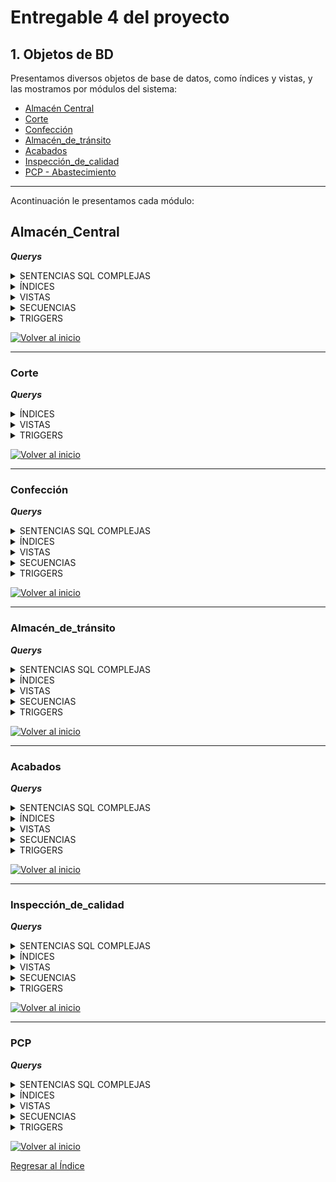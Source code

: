# Entregable 4 del proyecto
## 1. Objetos de BD
Presentamos diversos objetos de base de datos, como índices y vistas, y las mostramos por módulos del sistema:
- [Almacén Central](#almacén_central)
- [Corte](#corte)
- [Confección](#confección)
- [Almacén_de_tránsito](#almacén_de_tránsito)
- [Acabados](#acabados)
- [Inspección_de_calidad](#inspección_de_calidad)
- [PCP - Abastecimiento](#pcp)

---
Acontinuación le presentamos cada módulo:
## Almacén_Central


***Querys***
<details>
  <summary>SENTENCIAS SQL COMPLEJAS</summary>
  
```sql

```
</details>

<details>
  <summary>ÍNDICES</summary>
  
```sql

```
</details>

<details>
  <summary>VISTAS</summary>
  
```sql

```
</details>

<details>
  <summary>SECUENCIAS</summary>
  
```sql

```
</details>

<details>
  <summary>TRIGGERS</summary>
  
```sql

```
</details>

  [![Volver al inicio](https://img.shields.io/badge/Volver_al_inicio-blue)](#1-objetos-de-bd)
  
---
  
### Corte


***Querys***

<details>
  <summary>ÍNDICES</summary>
  
* **Índices:**
1. Consultar datos en actividad_diaria en los campos fecha_actividad, id_orden_producción

```sql
-- 
EXPLAIN ANALYZE
SELECT * FROM actividad_diaria
WHERE fecha_actividad = '2024-01-22'
  AND id_orden_producción = 1;

```
![](./pantallas/Corte/idx_actividad_fecha_orden1_antes.png)

```sql
-- Índice:

CREATE INDEX idx_actividad_fecha_orden1 ON actividad_diaria (fecha_actividad, id_orden_producción);
EXPLAIN ANALYZE
SELECT * FROM actividad_diaria
WHERE fecha_actividad = '2024-01-22'
  AND id_orden_producción = 1;

```
![](./pantallas/Corte/idx_actividad_fecha_orden1_despues.png)

----

2. Índice en lote en los campos de id_estado, fecha_creacion
```sql
EXPLAIN ANALYZE
SELECT * FROM lote
WHERE id_estado = 9
  AND fecha_creacion >= '2024-01-01';

```
![select2](./pantallas/Corte/idx_lote_estado_fecha_creacion1_antes.png)

```sql
CREATE INDEX idx_lote_estado_fecha_creacion1 ON lote (id_estado, fecha_creacion);
EXPLAIN ANALYZE
SELECT * FROM lote
WHERE id_estado = 9
  AND fecha_creacion >= '2024-01-01';


```
![select2a](./pantallas/Corte/idx_lote_estado_fecha_creacion1_despues.png)


</details>

<details>
  <summary>VISTAS</summary>
  
```sql
-- ========= VISTAS =========
-- 1 muestra detalles completos de las máquinas incluyendo su estado.

CREATE VIEW vista_maquinas AS
SELECT m.id_maquina, m.capacidad_total, e.nombre AS estado
FROM maquina m
JOIN estado e ON m.id_estado = e.id_estado;

-- Supongamos que deseas obtener todos los detalles de las máquinas en estado 'Disponible'
SELECT * FROM vista_maquinas
WHERE estado = 'Disponible';


--2 muestra las actividades diarias junto con las máquinas utilizadas y detalles de las órdenes de producción.

CREATE VIEW vista_actividades_diarias AS
SELECT ad.id_actividad, ad.fecha_actividad, op.id_orden_producción, ma.id_maquina, ma.cantidad_hecha
FROM actividad_diaria ad
JOIN orden_producción op ON ad.id_orden_producción = op.id_orden_producción
JOIN maquina_actividad ma ON ad.id_actividad = ma.id_actividad;

-- Obtener las actividades diarias realizadas en una fecha específica junto con las máquinas utilizadas y la orden de producción asociada
SELECT * FROM vista_actividades_diarias
WHERE fecha_actividad = '2024-06-22';

-- 3 muestra detalles completos de las órdenes de producción incluyendo el estado y las dimensiones asociadas.

CREATE VIEW vista_ordenes_produccion AS
SELECT op.id_orden_producción, op.fecha_inicio, op.fecha_fin, op.cantidad, e.nombre AS estado, a.nombre AS area, op.fecha_creacion
FROM orden_producción op
JOIN estado e ON op.id_estado = e.id_estado
JOIN area a ON op.id_area = a.id_area;

-- Obtener todas las órdenes de producción que están en estado 'En Proceso':
SELECT * FROM vista_ordenes_produccion
WHERE estado = 'En Proceso';

```
</details>

<details>
  <summary>TRIGGERS</summary>
  
```sql
-- ========= TRIGGERS =========
-- Verificar si la cantidad utilizada en una actividad diaria no supera la capacidad total de la máquina asignada.

CREATE OR REPLACE FUNCTION verificar_capacidad_maquina()
RETURNS TRIGGER AS $$
DECLARE
    capacidad_maquina INT;
BEGIN
    -- Obtener la capacidad total de la máquina
    SELECT capacidad_total INTO capacidad_maquina
    FROM maquina
    WHERE id_maquina = NEW.id_maquina;
    
    -- Verificar si la cantidad utilizada supera la capacidad de la máquina
    IF NEW.cantidad_hecha > capacidad_maquina THEN
        RAISE EXCEPTION 'La cantidad utilizada (%s) excede la capacidad de la máquina (%s)', NEW.cantidad_hecha, capacidad_maquina;
    END IF;
    
    RETURN NEW;
END;
$$ LANGUAGE plpgsql;

```
</details>

  [![Volver al inicio](https://img.shields.io/badge/Volver_al_inicio-blue)](#1-objetos-de-bd)
  
---
 
### Confección
***Querys***
<details>
  <summary>SENTENCIAS SQL COMPLEJAS</summary>
  
```sql

```
</details>

<details>
  <summary>ÍNDICES</summary>
  
```sql

```
</details>

<details>
  <summary>VISTAS</summary>
  
```sql
-- Crear vista de ordenes de confección
	DROP VIEW IF EXISTS vista_op_confección;
	CREATE VIEW vista_op_confección AS
				SELECT op.id_orden_producción, op.fecha_inicio, op.fecha_fin, e.nombre AS estado
				FROM orden_producción op
				INNER JOIN dimension_confeccion dc ON dc.id_dim_confeccion = op.id_dim_confeccion
				INNER JOIN estado e ON e.id_estado = op.id_estado
				WHERE e.nombre <> 'Completado' AND e.nombre <> 'Cancelado'
				ORDER BY op.fecha_inicio DESC, op.fecha_fin DESC;

	-- Crear vista descripción de orden de confección
	DROP VIEW IF EXISTS vista_op_conf_descripción;
	CREATE VIEW vista_op_conf_descripción AS
		SELECT	op.id_orden_producción, op.fecha_inicio, op.fecha_fin, e.nombre AS estado,
				tp.nombre AS prenda, ep.nombre AS estilo,
				tl.nombre AS talla, gn.nombre AS genero,
				gc.medida_pecho, gc.medida_cintura, gc.medida_cadera,
			    gc.medida_hombro, gc.medida_longitud, gc.medida_manga, gc.medida_muslo
		FROM dimension_confeccion dc
		INNER JOIN tipo_prenda tp ON tp.id_tipo_prenda = dc.id_tipo_prenda
		INNER JOIN estilo_prenda ep ON ep.id_estilo_prenda = dc.id_estilo_prenda
		INNER JOIN talla tl ON tl.id_talla = dc.id_talla
		INNER JOIN genero gn ON gn.id_genero = dc.id_genero
		INNER JOIN guia_confeccion gc ON gc.id_guia_confeccion = dc.id_guia_confeccion
		INNER JOIN orden_producción op ON op.id_dim_confeccion = dc.id_dim_confeccion
		INNER JOIN estado e ON e.id_estado = op.id_estado;

	-- Crear vista de empleados de confección
	DROP VIEW IF EXISTS vista_emp_confección;
	CREATE VIEW vista_emp_confección AS
		SELECT e.id_empleado, e.nombre, e.primer_apellido, e.segundo_apellido
		FROM empleado e
		INNER JOIN area a ON a.id_area = e.id_area
		INNER JOIN cargo ca ON ca.id_cargo = e.id_cargo
		WHERE a.nombre = 'Confección' AND ca.nombre = 'Costurero';

	-- Crear vista de ordenes asignadas al empleado de confección
	DROP VIEW IF EXISTS vista_op_emp_conf;
	CREATE VIEW vista_op_emp_conf AS
		SELECT op.id_orden_producción, ea.id_empleado, ad.fecha_actividad
		FROM orden_producción op
		INNER JOIN actividad_diaria ad ON ad.id_orden_producción = op.id_orden_producción
		INNER JOIN empleado_actividad ea ON ea.id_actividad = ad.id_actividad;

	-- Crear vista de empleados con ordenes de confección
	DROP VIEW IF EXISTS vista_emp_ops_confección;
	CREATE VIEW vista_emp_ops_confección AS
		SELECT e.id_empleado, e.nombre, e.primer_apellido, e.segundo_apellido,
			   ad.id_actividad, ad.fecha_actividad, op.id_orden_producción
		FROM empleado e
		INNER JOIN empleado_actividad ea ON ea.id_empleado = e.id_empleado
		INNER JOIN actividad_diaria ad ON ad.id_actividad = ea.id_actividad
		INNER JOIN orden_producción op ON op.id_orden_producción = ad.id_orden_producción
		INNER JOIN area a ON a.id_area = op.id_area
		WHERE a.nombre = 'Confección';

	-- Crear vista de lotes de corte que se puede usar
	DROP VIEW IF EXISTS vista_lote_corte_emp;
	CREATE VIEW vista_lote_corte_emp AS
		SELECT	l.id_lote, op.id_orden_producción
		FROM lote l
		INNER JOIN dimension_corte dct ON dct.id_dim_corte = l.id_dim_corte
		INNER JOIN dim_confeccion_detalle dcd ON dcd.id_dim_corte = dct.id_dim_corte
		INNER JOIN dimension_confeccion dc ON dc.id_dim_confeccion = dcd.id_dim_confeccion
		INNER JOIN orden_producción op ON op.id_dim_confeccion = dc.id_dim_confeccion
		INNER JOIN estado e ON e.id_estado = l.id_estado
		WHERE e.nombre = 'Disponible';
```
</details>

<details>
  <summary>SECUENCIAS</summary>
  
```sql

```
</details>

<details>
  <summary>TRIGGERS</summary>
  
```sql

```
</details>

  [![Volver al inicio](https://img.shields.io/badge/Volver_al_inicio-blue)](#1-objetos-de-bd)

  
---
 
### Almacén_de_tránsito

***Querys***
<details>
  <summary>SENTENCIAS SQL COMPLEJAS</summary>
  
```sql

```
</details>

<details>
  <summary>ÍNDICES</summary>
  
```sql

```
</details>

<details>
  <summary>VISTAS</summary>
  
```sql

```
</details>

<details>
  <summary>SECUENCIAS</summary>
  
```sql

```
</details>

<details>
  <summary>TRIGGERS</summary>
  
```sql

```
</details>

[![Volver al inicio](https://img.shields.io/badge/Volver_al_inicio-blue)](#1-objetos-de-bd)
  
---
 
  
### Acabados

***Querys***

<details>
  <summary>SENTENCIAS SQL COMPLEJAS</summary>
  
* Consulta: Reporte entre dos fechas
```python
class ReporteAcabadosView(View):
    def get(self, request):
        fecha_inicio = request.GET.get('fecha_inicio')
        fecha_fin = request.GET.get('fecha_fin')

        query = """
        SELECT DISTINCT e.id_empleado, e.nombre, e.primer_apellido,
                        e.segundo_apellido, e.id_correo, e.dni, e.id_cargo,
                        caja_prenda.id_caja, caja_prenda.fecha_creacion,
                        tipo_prenda.nombre 
        FROM empleado e
        JOIN prenda ON e.id_empleado = prenda.id_empleado
        JOIN caja_prenda ON prenda.id_caja = caja_prenda.id_caja
        JOIN dimension_prenda ON caja_prenda.id_dim_prenda = dimension_prenda.id_dim_prenda
        JOIN dimension_confeccion ON dimension_prenda.id_dim_confeccion = dimension_confeccion.id_dim_confeccion
        JOIN guia_confeccion ON dimension_confeccion.id_guia_confeccion = guia_confeccion.id_guia_confeccion
        JOIN tipo_prenda ON dimension_confeccion.id_tipo_prenda = tipo_prenda.id_tipo_prenda
        WHERE id_area=5 AND id_cargo=2
        AND caja_prenda.fecha_creacion BETWEEN %s AND %s
        """

        with connection.cursor() as cursor:
            cursor.execute(query, [fecha_inicio, fecha_fin])
            rows = cursor.fetchall()

        resultados = [
            {
                "id_empleado": row[0],
                "nombre": row[1],
                "primer_apellido": row[2],
                "segundo_apellido": row[3],
                "id_correo": row[4],
                "dni": row[5],
                "id_cargo": row[6],
                "id_caja": row[7],
                "fecha_creacion": row[8],
                "tipo_prenda": row[9],
            }
            for row in rows
        ]

        return JsonResponse(resultados, safe=False)
```


</details>


<details>
  <summary>ÍNDICES</summary>

* **Índices:**
1. Consultar datos de empleado del área acabados

```sql
-- 
explain analyze
select * from empleado e 
where id_area =5;
```
![select1](./pantallas/1-ind-1a.png)

```sql
-- Índice:

CREATE INDEX EMPL_ACABADO ON empleado(nombre, primer_apellido, id_area)

EXPLAIN ANALYZE
SELECT * FROM EMPL_ACABADO
WHERE id_area=5;
```
![select1a](./pantallas/1-ind-1b.png)

----

2. Prendas: Consultar la relación de prendas de la caja 200 (12692 registros)
```sql
explain analyze
select * from prenda
where id_caja=200;
```
![select2](./pantallas/2-ind-2a.png)

```sql
CREATE INDEX PRENDA_CAJA ON prenda(id_caja)

EXPLAIN ANALYZE
select * from prenda
where id_caja=200;


```
![select2a](./pantallas/2-ind-2b.png)

</details>

<details>
  <summary>VISTAS</summary>
* Vistas
-- 1. CARGAR LOTES: lotes 200 entrantes al área de acabados, en carga de página.
  
```sql
explain analyze
SELECT le.id_entrada ,le.fecha_entrada,l.id_tipo_lote,l.cantidad, dc.id_dim_confeccion,dc.id_guia_confeccion
FROM lote_entrada le
JOIN lote l on le.id_lote = l.id_lote
join dimension_confeccion dc on l.id_dim_confeccion = dc.id_dim_confeccion
LIMIT 200;
```
![select3a](./pantallas/3-ind-2.png)

```sql

create view entrante_aca as 
SELECT le.id_entrada ,le.fecha_entrada,l.id_tipo_lote,l.cantidad, dc.id_dim_confeccion,dc.id_guia_confeccion
FROM lote_entrada le
JOIN lote l on le.id_lote = l.id_lote
join dimension_confeccion dc on l.id_dim_confeccion = dc.id_dim_confeccion
LIMIT 200;

--  BUSCAR
select * from entrante_aca
where id_entrada='101';
```
![select3a](./pantallas/3-ind-2.png)

----

***VIEW - Detalle caja***

```sql
-- Consulta:
SELECT 
    cp.id_caja::text AS id_caja,
    cp.cantidad, 
    gconf.id_guia_confeccion::text AS id_guia,
    tp.nombre AS tipo_prenda, 
    ep.nombre AS estilo_prenda, 
    t.nombre AS talla, 
    g.nombre AS genero,
    COALESCE(gconf.medida_longitud::text, ' ') AS ml,
    COALESCE(gconf.medida_hombro::text, ' ') AS mh,
    COALESCE(gconf.medida_pecho::text, ' ') AS mp,
    COALESCE(gconf.medida_manga::text, ' ') AS mm,
    COALESCE(gconf.medida_cintura::text, ' ') AS mc,
    COALESCE(gconf.medida_cadera::text, ' ') AS mca,
    COALESCE(gconf.medida_muslo::text, ' ') AS mmu
FROM 
    dimension_confeccion dc
JOIN 
    guia_confeccion gconf ON dc.id_guia_confeccion = gconf.id_guia_confeccion
JOIN 
    tipo_prenda tp ON dc.id_tipo_prenda = tp.id_tipo_prenda
JOIN 
    estilo_prenda ep ON dc.id_estilo_prenda = ep.id_estilo_prenda
JOIN 
    talla t ON dc.id_talla = t.id_talla
JOIN 
    genero g ON dc.id_genero = g.id_genero
JOIN 
    dimension_prenda dp ON dc.id_dim_confeccion = dp.id_dim_confeccion 
JOIN 
    caja_prenda cp ON dp.id_dim_prenda = cp.id_dim_prenda
JOIN 
    prenda p ON cp.id_caja = p.id_caja
where  cp.id_caja='101';
```
![select4a](./pantallas/4-vis-1.png)
![select4a1](./pantallas/4-vis-1a.png)

```sql

CREATE VIEW vista_datos_confeccion AS
SELECT 
    cp.id_caja::text AS id_caja,
    cp.cantidad, 
    gconf.id_guia_confeccion::text AS id_guia,
    tp.nombre AS tipo_prenda, 
    ep.nombre AS estilo_prenda, 
    t.nombre AS talla, 
    g.nombre AS genero,
    COALESCE(gconf.medida_longitud::text, ' ') AS ml,
    COALESCE(gconf.medida_hombro::text, ' ') AS mh,
    COALESCE(gconf.medida_pecho::text, ' ') AS mp,
    COALESCE(gconf.medida_manga::text, ' ') AS mm,
    COALESCE(gconf.medida_cintura::text, ' ') AS mc,
    COALESCE(gconf.medida_cadera::text, ' ') AS mca,
    COALESCE(gconf.medida_muslo::text, ' ') AS mmu
FROM 
    dimension_confeccion dc
JOIN 
    guia_confeccion gconf ON dc.id_guia_confeccion = gconf.id_guia_confeccion
JOIN 
    tipo_prenda tp ON dc.id_tipo_prenda = tp.id_tipo_prenda
JOIN 
    estilo_prenda ep ON dc.id_estilo_prenda = ep.id_estilo_prenda
JOIN 
    talla t ON dc.id_talla = t.id_talla
JOIN 
    genero g ON dc.id_genero = g.id_genero
JOIN 
    dimension_prenda dp ON dc.id_dim_confeccion = dp.id_dim_confeccion 
JOIN 
    caja_prenda cp ON dp.id_dim_prenda = cp.id_dim_prenda
JOIN 
    prenda p ON cp.id_caja = p.id_caja;

-- ====== VISTAS: ==============
-- Caja 101
select * from vista_datos_confeccion
where id_caja =' 101';

```
![select4a](./pantallas/4-vis-2.png)
![select4a1](./pantallas/4-vis-2a.png)

</details>

<details>
  <summary>SECUENCIAS</summary>
  
```sql
-- ========= SECUENCIAS ==========
-- Seriales:
-- Trabajando con secuencias en tablas del Modelo ER que intervienen en el módulo de acabados.

CREATE TABLE direccion
(
  id_direccion SERIAL,
  descripcion VARCHAR(100) NOT NULL,
  PRIMARY KEY (id_direccion)
);

CREATE TABLE correo
(
  id_correo SERIAL,
  direccion_correo VARCHAR(100) NOT NULL,
  PRIMARY KEY (id_correo)
);

CREATE TABLE telefono
(
  id_telefono SERIAL,
  numero VARCHAR(30) NOT NULL,
  PRIMARY KEY (id_telefono),
  UNIQUE (numero)
);

CREATE TABLE cargo
(
  id_cargo SERIAL,
  nombre VARCHAR(15) NOT NULL,
  PRIMARY KEY (id_cargo),
  UNIQUE (nombre)
);

CREATE TABLE estado
(
  id_estado SERIAL,
  nombre VARCHAR(20) NOT NULL,
  PRIMARY KEY (id_estado),
  UNIQUE (nombre)
);
CREATE TABLE guia_confeccion
(
  id_guia_confeccion SERIAL,
  medida_pecho NUMERIC(4,2),
  medida_cintura NUMERIC(4,2),
  medida_cadera NUMERIC(4,2),
  medida_hombro NUMERIC(4,2),
  medida_longitud NUMERIC(4,2),
  medida_manga NUMERIC(4,2),
  medida_muslo NUMERIC(4,2),
  PRIMARY KEY (id_guia_confeccion)
);

CREATE TABLE tipo_prenda
(
  id_tipo_prenda SERIAL,
  nombre VARCHAR(10) NOT NULL,
  PRIMARY KEY (id_tipo_prenda),
  UNIQUE (nombre)
);

CREATE TABLE estilo_prenda
(
  id_estilo_prenda SERIAL,
  nombre VARCHAR(10) NOT NULL,
  PRIMARY KEY (id_estilo_prenda),
  UNIQUE (nombre)
);

CREATE TABLE talla
(
  id_talla SERIAL,
  nombre VARCHAR(4) NOT NULL,
  PRIMARY KEY (id_talla),
  UNIQUE (nombre)
);

CREATE TABLE genero
(
  id_genero SERIAL,
  nombre VARCHAR(10) NOT NULL,
  PRIMARY KEY (id_genero),
  UNIQUE (nombre)
);

CREATE TABLE acabado
(
  id_acabado SERIAL,
  nombre VARCHAR(10) NOT NULL,
  PRIMARY KEY (id_acabado),
  UNIQUE (nombre)
);

CREATE TABLE area
(
  id_area SERIAL,
  nombre VARCHAR(20) NOT NULL,
  PRIMARY KEY (id_area),
  UNIQUE (nombre)
);
CREATE TABLE dimension_confeccion
(
  id_dim_confeccion SERIAL,
  id_tipo_prenda INT NOT NULL,
  id_estilo_prenda INT NOT NULL,
  id_guia_confeccion INT NOT NULL,
  id_talla INT NOT NULL,
  id_genero INT NOT NULL,
  PRIMARY KEY (id_dim_confeccion),
  FOREIGN KEY (id_tipo_prenda) REFERENCES tipo_prenda(id_tipo_prenda),
  FOREIGN KEY (id_estilo_prenda) REFERENCES estilo_prenda(id_estilo_prenda),
  FOREIGN KEY (id_guia_confeccion) REFERENCES guia_confeccion(id_guia_confeccion),
  FOREIGN KEY (id_talla) REFERENCES talla(id_talla),
  FOREIGN KEY (id_genero) REFERENCES genero(id_genero)
);
CREATE TABLE lote
(
  id_lote SERIAL,
  cantidad INT NOT NULL,
  id_estado INT NOT NULL,
  id_tipo_lote INT NOT NULL,
  id_dim_corte INT,
  id_dim_confeccion INT,
  id_dim_materia_prima INT,
  id_actividad INT,
  fecha_creacion TIMESTAMP NOT NULL,
  PRIMARY KEY (id_lote),
  FOREIGN KEY (id_estado) REFERENCES estado(id_estado),
  FOREIGN KEY (id_tipo_lote) REFERENCES tipo_lote(id_tipo_lote),
  FOREIGN KEY (id_dim_corte) REFERENCES dimension_corte(id_dim_corte),
  FOREIGN KEY (id_dim_confeccion) REFERENCES dimension_confeccion(id_dim_confeccion),
  FOREIGN KEY (id_dim_materia_prima) REFERENCES dimension_materia_prima(id_dim_materia_prima),
  FOREIGN KEY (id_actividad) REFERENCES actividad_diaria(id_actividad)
);
CREATE TABLE caja_prenda
(
  id_caja SERIAL,
  cantidad INT NOT NULL,
  fecha_creacion TIMESTAMP NOT NULL,
  id_estado INT NOT NULL,
  id_dim_prenda INT NOT NULL,
  id_actividad INT NOT NULL,
  PRIMARY KEY (id_caja),
  FOREIGN KEY (id_estado) REFERENCES estado(id_estado),
  FOREIGN KEY (id_dim_prenda) REFERENCES dimension_prenda(id_dim_prenda),
  FOREIGN KEY (id_actividad) REFERENCES actividad_diaria(id_actividad)
);
```
</details>

<details>
  <summary>TRIGGERS</summary>
  
```sql
-- ========= TRIGGERS =========
-- 1. CAJA SALIDA
-- A) Creando una función que lance una exception si queremos asignar una caja de salida después de 9pm.
CREATE OR REPLACE FUNCTION VALIDAR_HORARIO_CAJA_ACAB_SALIDA()
RETURNS TRIGGER
LANGUAGE PLPGSQL AS $$
BEGIN
IF TO_CHAR(CURRENT_DATE, 'd') IN ('1') -- Para domingos
OR
-- Horario fuera de trabajo de acabado u oficina
TO_CHAR(now(),'hh24:mi') NOT BETWEEN '07:00' AND '21:00'
THEN
RAISE EXCEPTION 'No está permitido asignar caja de salida. Comunìquese con Administricación o su sipervisor inmediato';
END IF;
RETURN NULL;
END $$;

-- B) TRIGGER
-- Creando trigger para ejecutar antes de un INSERT de la tabla caja_salida
CREATE TRIGGER ADVER_CAJA_SALIDA
BEFORE INSERT ON EMPLOYEES
EXECUTE PROCEDURE VALIDAR_HORARIO_CAJA_ACAB_SALIDA();


```
</details>

  [![Volver al inicio](https://img.shields.io/badge/Volver_al_inicio-blue)](#1-objetos-de-bd)


  
---
 


### Inspección_de_calidad


***Querys***
<details>
  <summary>SENTENCIAS SQL COMPLEJAS</summary>
  
```sql
Ver una inspeccion de calidad por orden de produccion y actualizar datos si se requiere
class InspeccionesAPIView(APIView):

    def get(self, request, *args, **kwargs):
        id_orden_produccion = request.query_params.get('id_orden_produccion', None)
        query = """
            SELECT
                OP.ID_ORDEN_PRODUCCION,
                I.ID_INSPECCION,
                I.ID_LOTE,
                I.FECHA_INSPECCION,
                I.CANTIDAD_DEFECTUOSOS,
                I.ID_AQL_CODIGO,
                AN.NOMBRE,
                AS.NIVEL_SIGNIFICANCIA,
                E.NOMBRE,
                R.NOMBRE
            FROM INSPECCION_CALIDAD I
            JOIN LOTE LT ON I.ID_LOTE = LT.ID_LOTE
            JOIN ACTIVIDAD_DIARIA AD ON LT.ID_ACTIVIDAD = AD.ID_ACTIVIDAD
            JOIN ORDEN_PRODUCCION OP ON AD.ID_ORDEN_PRODUCCION = OP.ID_ORDEN_PRODUCCION
            JOIN AQL_NIVEL AN ON AN.ID_AQL_NIVEL = I.ID_AQL_NIVEL
            JOIN AQL_NIVEL_SIGNIFICANCIA AS ON AS.ID_NIVEL_SIGNIFICANCIA = I.ID_NIVEL_SIGNIFICANCIA
            JOIN ESTADO E ON E.ID_ESTADO = I.ID_ESTADO
            JOIN RESULTADO R ON R.ID_RESULTADO = I.ID_RESULTADO
            JOIN AQL_RESULTADO_RANGO ARS ON ARS.ID_AQL_CODIGO = I.ID_AQL_CODIGO
        """
        if id_orden_produccion:
            query += " WHERE OP.ID_ORDEN_PRODUCCION = %s"
            query_params = [id_orden_produccion]
        else:
            query_params = []

        query += " ORDER BY OP.ID_ORDEN_PRODUCCION DESC"

        with connection.cursor() as cursor:
            cursor.execute(query, query_params)
            rows = cursor.fetchall()
            columns = [col[0] for col in cursor.description]
            results = [dict(zip(columns, row)) for row in rows]

        return JsonResponse(results, safe=False)

    @method_decorator(csrf_exempt)
    def post(self, request, *args, **kwargs):
        data = request.data
        id_inspeccion = data.get('id_inspeccion')
        cantidad_defectuosos = data.get('cantidad_defectuosos')

        if not id_inspeccion or cantidad_defectuosos is None:
            return Response({"error": "Datos incompletos"}, status=status.HTTP_400_BAD_REQUEST)

        with connection.cursor() as cursor:
            cursor.execute("""
                SELECT ARS.MAX_ACEPTACION
                FROM INSPECCION_CALIDAD I
                JOIN AQL_RESULTADO_RANGO ARS ON ARS.ID_AQL_CODIGO = I.ID_AQL_CODIGO
                WHERE I.ID_INSPECCION = %s
            """, [id_inspeccion])
            max_aceptacion = cursor.fetchone()[0]

            id_resultado = 0 if cantidad_defectuosos < max_aceptacion else 1

            cursor.execute("""
                UPDATE INSPECCION_CALIDAD
                SET CANTIDAD_DEFECTUOSOS = %s, ID_ESTADO = 1, ID_RESULTADO = %s
                WHERE ID_INSPECCION = %s
            """, [cantidad_defectuosos, id_resultado, id_inspeccion])

        return Response({"message": "Inspección actualizada correctamente"}, status=status.HTTP_200_OK)
```
```sql
Ver todas las inspecciones de calidad
class TodasInspeccionesAPIView(APIView):

    def get(self, request, *args, **kwargs):
        query = "SELECT * FROM vista_inspecciones_calidad ORDER BY ID_ORDEN_PRODUCCION DESC"
        
        with connection.cursor() as cursor:
            cursor.execute(query)
            rows = cursor.fetchall()
            columns = [col[0] for col in cursor.description]
            results = [dict(zip(columns, row)) for row in rows]

        return JsonResponse(results, safe=False)
```
</details>

<details>
  <summary>ÍNDICES</summary>
  
```sql

```
</details>

<details>
  <summary>VISTAS</summary>
  
```sql

```
</details>

<details>
  <summary>SECUENCIAS</summary>
  
```sql
CREATE TABLE inspeccion_calidad
(
  id_inspeccion SERIAL,
  fecha_inspeccion TIMESTAMP NOT NULL,
  id_estado INT NOT NULL,
  cantidad_defectuosos INT,
  id_lote INT NOT NULL,
  id_aql_lote_rango INT NOT NULL,
  id_aql_nivel INT NOT NULL,
  id_aql_codigo CHAR(1) NOT NULL,
  id_aql_significancia INT NOT NULL,
  id_descripcion INT,
  id_resultado INT,
  PRIMARY KEY (id_inspeccion),
  FOREIGN KEY (id_estado) REFERENCES estado(id_estado),
  FOREIGN KEY (id_lote) REFERENCES lote(id_lote),
  FOREIGN KEY (id_aql_lote_rango, id_aql_nivel) REFERENCES aql_muestra(id_aql_lote_rango, id_aql_nivel),
  FOREIGN KEY (id_aql_codigo, id_aql_significancia) REFERENCES aql_resultado_rango(id_aql_codigo, id_aql_significancia),
  FOREIGN KEY (id_descripcion) REFERENCES inspeccion_descripcion(id_descripcion),
  FOREIGN KEY (id_resultado) REFERENCES resultado(id_resultado)
);

CREATE TABLE aql_nivel
(
  id_aql_nivel SERIAL,
  nombre CHAR(2) NOT NULL,
  PRIMARY KEY (id_aql_nivel),
  UNIQUE (nombre)
);

CREATE TABLE aql_lote_rango
(
  id_aql_lote_rango SERIAL,
  min_lote INT NOT NULL,
  max_lote INT NOT NULL,
  PRIMARY KEY (id_aql_lote_rango)
);

CREATE TABLE aql_codigo
(
  id_aql_codigo CHAR(1),
  tamaño_muestra INT NOT NULL,
  PRIMARY KEY (id_aql_codigo),
  UNIQUE (tamaño_muestra)
);

CREATE TABLE aql_significancia
(
  id_aql_significancia SERIAL,
  nivel_significancia NUMERIC(4,3) NOT NULL,
  PRIMARY KEY (id_aql_significancia),
  UNIQUE (nivel_significancia)
);

CREATE TABLE aql_muestra
(
  id_aql_nivel INT,
  id_aql_lote_rango INT,
  id_aql_codigo CHAR(1) NOT NULL,
  PRIMARY KEY (id_aql_nivel, id_aql_lote_rango),
  FOREIGN KEY (id_aql_codigo) REFERENCES aql_codigo(id_aql_codigo),
  FOREIGN KEY (id_aql_lote_rango) REFERENCES aql_lote_rango(id_aql_lote_rango),
  FOREIGN KEY (id_aql_nivel) REFERENCES aql_nivel(id_aql_nivel)
);

CREATE TABLE aql_resultado_rango
(
  id_aql_codigo CHAR(1),
  id_aql_significancia INT,
  max_aceptacion INT NOT NULL,
  min_rechazo INT NOT NULL,
  PRIMARY KEY (id_aql_codigo, id_aql_significancia),
  FOREIGN KEY (id_aql_codigo) REFERENCES aql_codigo(id_aql_codigo),
  FOREIGN KEY (id_aql_significancia) REFERENCES aql_significancia(id_aql_significancia)
);
```
</details>

<details>
  <summary>TRIGGERS</summary>
  
```sql

```
</details>

  [![Volver al inicio](https://img.shields.io/badge/Volver_al_inicio-blue)](#1-objetos-de-bd)
  
---
 
  
### PCP


***Querys***
<details>
  <summary>SENTENCIAS SQL COMPLEJAS</summary>
  
```sql

```
</details>

<details>
  <summary>ÍNDICES</summary>
  
```sql

```
</details>

<details>
  <summary>VISTAS</summary>
  
```sql

```
</details>

<details>
  <summary>SECUENCIAS</summary>
  
```sql

```
</details>

<details>
  <summary>TRIGGERS</summary>
  
```sql

```
</details>

  [![Volver al inicio](https://img.shields.io/badge/Volver_al_inicio-blue)](#1-objetos-de-bd)


[Regresar al Índice](./indice.md)
